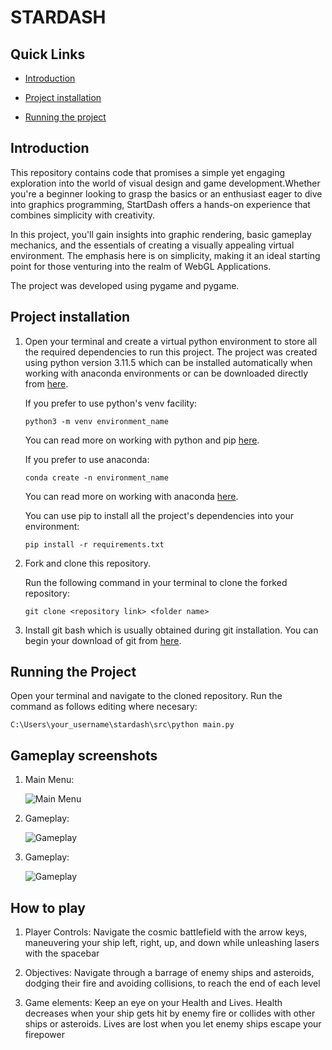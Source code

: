 <link rel="stylesheet" href="https://cdnjs.cloudflare.com/ajax/libs/font-awesome/5.15.3/css/all.min.css">

# STARDASH

## Quick Links

- [Introduction](https://github.com/myles4321/stardash#introduction)

- [Project installation](https://github.com/myles4321/stardash#project-installation)

- [Running the project](https://github.com/myles4321/stardash#running-the-project)


## Introduction

This repository contains code that promises a simple yet engaging exploration into the world of visual design and game development.Whether you're a beginner looking to grasp the basics or an enthusiast eager to dive into graphics programming, StartDash offers a hands-on experience that combines simplicity with creativity.

In this project, you'll gain insights into graphic rendering, basic gameplay mechanics, and the essentials of creating a visually appealing virtual environment. The emphasis here is on simplicity, making it an ideal starting point for those venturing into the realm of WebGL Applications.

The project was developed using pygame and pygame.  

## Project installation

1. Open your terminal and create a virtual python environment to store all the required dependencies to run this project. The project was created using python version 3.11.5 which can be installed automatically when working with anaconda environments or can be downloaded directly from [here](https://www.python.org/ftp/python/3.11.5/python-3.11.5-amd64.exe).

   If you prefer to use python's venv facility:

   ```
   python3 -m venv environment_name
   ```

   You can read more on working with python and pip [here](https://packaging.python.org/en/latest/guides/installing-using-pip-and-virtual-environments/).

   If you prefer to use anaconda:

   ```
   conda create -n environment_name
   ```

   You can read more on working with anaconda [here](https://docs.anaconda.com/free/navigator/tutorials/index.html).

   You can use pip to install all the project's dependencies into your environment:

   ```
   pip install -r requirements.txt
   ```

2. Fork and clone this repository.

   Run the following command in your terminal to clone the forked repository:

   ```{code}
   git clone <repository link> <folder name>
   ```
3. Install git bash which is usually obtained during git installation. You can begin your download of git from [here](https://git-scm.com/downloads).

## Running the Project

Open your terminal and navigate to the cloned repository. Run the command as follows editing where necesary:
 ```{code}
C:\Users\your_username\stardash\src\python main.py
```
## Gameplay screenshots

1. Main Menu:

   ![Main Menu](https://github.com/myles4321/stardash/blob/master/screenshots/main_menu.jpg?raw=true)

2. Gameplay:

   ![Gameplay](https://github.com/myles4321/stardash/blob/master/screenshots/gameplay2.jpg?raw=true)

3. Gameplay:

   ![Gameplay](https://github.com/myles4321/stardash/blob/master/screenshots/gameplay1.jpg?raw=true)

## How to play


1. Player Controls: Navigate the cosmic battlefield with the arrow keys, maneuvering your ship left, right, up, and down while unleashing  lasers with the spacebar

2. Objectives: Navigate through a barrage of enemy ships and asteroids, dodging their fire and avoiding collisions, to reach the end of each level

3. Game elements: Keep an eye on your Health and Lives. Health decreases when your ship gets hit by enemy fire or collides with other ships or asteroids. Lives are lost when you let enemy ships escape your firepower